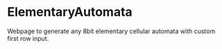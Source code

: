 # ElementaryAutomata
Webpage to generate any 8bit elementary cellular automata with custom first row input.
